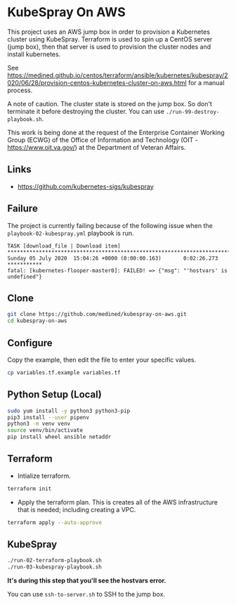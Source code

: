 # KubeSpray On AWS

This project uses an AWS jump box in order to provision a Kubernetes cluster using KubeSpray. Terraform is used to spin up a CentOS server (jump box), then that server is used to provision the cluster nodes and install kubernetes.

See https://medined.github.io/centos/terraform/ansible/kubernetes/kubespray/2020/06/28/provision-centos-kubernetes-cluster-on-aws.html for a manual process.

A note of caution. The cluster state is stored on the jump box. So don't terminate it before destroying the cluster. You can use `./run-99-destroy-playbook.sh`. 

This work is being done at the request of the Enterprise Container Working Group (ECWG) of the Office of Information and Technology (OIT - https://www.oit.va.gov/) at the Department of Veteran Affairs.

## Links

* https://github.com/kubernetes-sigs/kubespray

## Failure

The project is currently failing because of the following issue when the `playbook-02-kubespray.yml` playbook is run.

```
TASK [download_file | Download item] **********************************************************************************************************************************************************************
Sunday 05 July 2020  15:04:26 +0000 (0:00:00.163)       0:02:26.273 *********** 
fatal: [kubernetes-flooper-master0]: FAILED! => {"msg": "'hostvars' is undefined"}
```

## Clone

```bash
git clone https://github.com/medined/kubespray-on-aws.git
cd kubespray-on-aws
```

## Configure

Copy the example, then edit the file to enter your specific values.

```bash
cp variables.tf.example variables.tf
```

## Python Setup (Local)

```bash
sudo yum install -y python3 python3-pip
pip3 install --user pipenv
python3 -m venv venv
source venv/bin/activate
pip install wheel ansible netaddr
```

## Terraform

* Intialize terraform.

```bash
terraform init
```

* Apply the terraform plan. This is creates all of the AWS infrastructure that is needed; including creating a VPC.

```bash
terraform apply --auto-approve
```

## KubeSpray

```bash
./run-02-terraform-playbook.sh
./run-03-kubespray-playbook.sh
```

**It's during this step that you'll see the hostvars error.**

You can use `ssh-to-server.sh` to SSH to the jump box.

